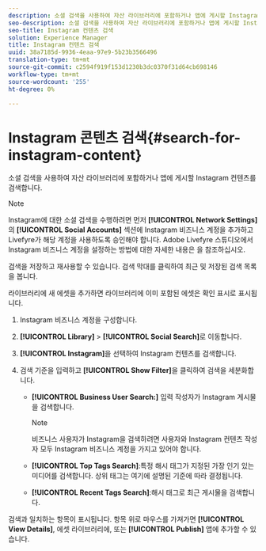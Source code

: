 ```yaml
---
description: 소셜 검색을 사용하여 자산 라이브러리에 포함하거나 앱에 게시할 Instagram 컨텐츠를 검색합니다.
seo-description: 소셜 검색을 사용하여 자산 라이브러리에 포함하거나 앱에 게시할 Instagram 컨텐츠를 검색합니다.
seo-title: Instagram 컨텐츠 검색
solution: Experience Manager
title: Instagram 컨텐츠 검색
uuid: 38a7185d-9936-4eaa-97e9-5b23b3566496
translation-type: tm+mt
source-git-commit: c2594f919f153d1230b3dc0370f31d64cb698146
workflow-type: tm+mt
source-wordcount: '255'
ht-degree: 0%

---
```



# Instagram 콘텐츠 검색{#search-for-instagram-content}

소셜 검색을 사용하여 자산 라이브러리에 포함하거나 앱에 게시할 Instagram 컨텐츠를 검색합니다.

>[!NOTE]
>
>Instagram에 대한 소셜 검색을 수행하려면 먼저 **[!UICONTROL Network Settings]**&#x200B;의 **[!UICONTROL Social Accounts]** 섹션에 Instagram 비즈니스 계정을 추가하고 Livefyre가 해당 계정을 사용하도록 승인해야 합니다. Adobe Livefyre 스튜디오에서 Instagram 비즈니스 계정을 설정하는 방법에 대한 자세한 내용은 [](../c-users-creating-accounts-with-studio-access/t-configure-social-accout-instagram/c-about-instagram-accounts.md#c_about_instagram_accounts)을 참조하십시오.

검색을 저장하고 재사용할 수 있습니다. 검색 막대를 클릭하여 최근 및 저장된 검색 목록을 봅니다.

라이브러리에 새 에셋을 추가하면 라이브러리에 이미 포함된 에셋은 확인 표시로 표시됩니다.

1. Instagram 비즈니스 계정을 구성합니다.
1. **[!UICONTROL Library]** > **[!UICONTROL Social Search]**&#x200B;로 이동합니다.
1. **[!UICONTROL Instagram]**&#x200B;을 선택하여 Instagram 컨텐츠를 검색합니다.
1. 검색 기준을 입력하고 **[!UICONTROL Show Filter]**&#x200B;을 클릭하여 검색을 세분화합니다.

   * **[!UICONTROL Business User Search:]** 입력 작성자가 Instagram 게시물을 검색합니다.

      >[!NOTE]
      >
      >비즈니스 사용자가 Instagram을 검색하려면 사용자와 Instagram 컨텐츠 작성자 모두 Instagram 비즈니스 계정을 가지고 있어야 합니다.

   * **[!UICONTROL Top Tags Search]**:특정 해시 태그가 지정된 가장 인기 있는 미디어를 검색합니다. 상위 태그는 여기에 설명된 기준에 따라 결정됩니다.[](https://developers.facebook.com/docs/instagram-api/reference/hashtag/top-media)

   * **[!UICONTROL Recent Tags Search]**:해시 태그로 최근 게시물을 검색합니다.

검색과 일치하는 항목이 표시됩니다. 항목 위로 마우스를 가져가면 **[!UICONTROL View Details]**, 에셋 라이브러리에, 또는 **[!UICONTROL Publish]** 앱에 추가할 수 있습니다.
